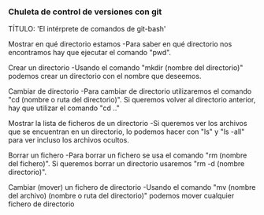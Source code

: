 ### Chuleta de control de versiones con git

TÍTULO: 'El intérprete de comandos de git-bash' 

Mostrar en qué directorio estamos
-Para saber en qué directorio nos encontramos hay que ejecutar el comando "pwd".

Crear un directorio
-Usando el comando "mkdir (nombre del directorio)" podemos crear un directorio con el nombre que deseemos.

Cambiar de directorio
-Para cambiar de directorio utilizaremos el comando "cd (nombre o ruta del directorio)". Si queremos volver al directorio anterior,
hay que utilizar el comando "cd .."

Mostrar la lista de ficheros de un directorio
-Si queremos ver los archivos que se encuentran en un directorio, lo podemos hacer con "ls" y "ls -all" para ver incluso los archivos ocultos.

Borrar un fichero
-Para borrar un fichero se usa el comando "rm (nombre del fichero)". Si queremos borrar un directorio usaremos "rm -d (nombre directorio)".

Cambiar (mover) un fichero de directorio
-Usando el comando "mv (nombre del archivo) (nombre o ruta del directorio)" podemos mover cualquier fichero de directorio